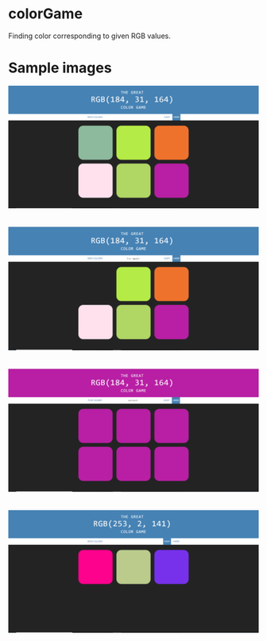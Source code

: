 # colorGame
Finding color corresponding to given RGB values. 

# Sample images

![hard1](/images/hard1.png)<br/><br/><br/>
![hard2](/images/hard2.png)<br/><br/><br/>
![hard3](/images/hard3.png)<br/><br/><br/>
![easy](/images/easy.png)
